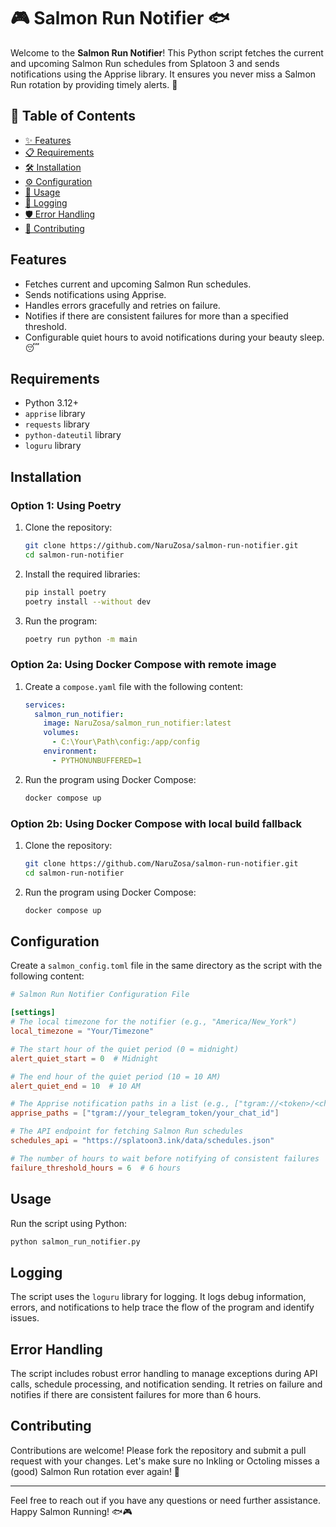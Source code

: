 # 🎮 Salmon Run Notifier 🐟

Welcome to the **Salmon Run Notifier**! This Python script fetches the current and upcoming Salmon Run schedules from Splatoon 3 and sends notifications using the Apprise library. It ensures you never miss a Salmon Run rotation by providing timely alerts. 🎉

## 📑 Table of Contents

- [✨ Features](#features)
- [📋 Requirements](#requirements)
- [🛠️ Installation](#installation)
- [⚙️ Configuration](#configuration)
- [🚀 Usage](#usage)
- [📜 Logging](#logging)
- [🛡️ Error Handling](#error-handling)
- [🤝 Contributing](#contributing)

## Features

- Fetches current and upcoming Salmon Run schedules.
- Sends notifications using Apprise.
- Handles errors gracefully and retries on failure.
- Notifies if there are consistent failures for more than a specified threshold.
- Configurable quiet hours to avoid notifications during your beauty sleep. 😴

## Requirements

- Python 3.12+
- `apprise` library
- `requests` library
- `python-dateutil` library
- `loguru` library

## Installation

### Option 1: Using Poetry

1. Clone the repository:
    ```sh
    git clone https://github.com/NaruZosa/salmon-run-notifier.git
    cd salmon-run-notifier
    ```

2. Install the required libraries:
    ```sh
    pip install poetry
    poetry install --without dev
    ```

3. Run the program:
    ```sh
    poetry run python -m main
    ```

### Option 2a: Using Docker Compose with remote image

1. Create a `compose.yaml` file with the following content:
    ```yaml
    services:
      salmon_run_notifier:
        image: NaruZosa/salmon_run_notifier:latest
        volumes:
          - C:\Your\Path\config:/app/config
        environment:
          - PYTHONUNBUFFERED=1
    ```

2. Run the program using Docker Compose:
    ```sh
    docker compose up
    ```

### Option 2b: Using Docker Compose with local build fallback

1. Clone the repository:
    ```sh
    git clone https://github.com/NaruZosa/salmon-run-notifier.git
    cd salmon-run-notifier
    ```

2. Run the program using Docker Compose:
    ```sh
    docker compose up
    ```

## Configuration


Create a `salmon_config.toml` file in the same directory as the script with the following content:

```toml
# Salmon Run Notifier Configuration File

[settings]
# The local timezone for the notifier (e.g., "America/New_York")
local_timezone = "Your/Timezone"

# The start hour of the quiet period (0 = midnight)
alert_quiet_start = 0  # Midnight

# The end hour of the quiet period (10 = 10 AM)
alert_quiet_end = 10  # 10 AM

# The Apprise notification paths in a list (e.g., ["tgram://<token>/<chat_id>"])
apprise_paths = ["tgram://your_telegram_token/your_chat_id"]

# The API endpoint for fetching Salmon Run schedules
schedules_api = "https://splatoon3.ink/data/schedules.json"

# The number of hours to wait before notifying of consistent failures
failure_threshold_hours = 6  # 6 hours
```

## Usage

Run the script using Python:
```sh
python salmon_run_notifier.py
```

## Logging

The script uses the `loguru` library for logging. It logs debug information, errors, and notifications to help trace the flow of the program and identify issues.

## Error Handling

The script includes robust error handling to manage exceptions during API calls, schedule processing, and notification sending. It retries on failure and notifies if there are consistent failures for more than 6 hours.

## Contributing

Contributions are welcome! Please fork the repository and submit a pull request with your changes. Let's make sure no Inkling or Octoling misses a (good) Salmon Run rotation ever again! 🦑

---

Feel free to reach out if you have any questions or need further assistance. Happy Salmon Running! 🐟🎮